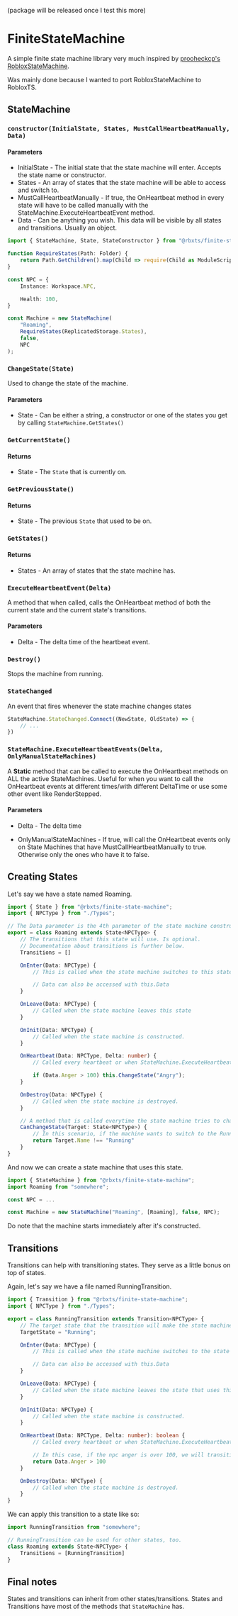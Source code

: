 (package will be released once I test this more)
# FiniteStateMachine

A simple finite state machine library very much inspired by [prooheckcp's RobloxStateMachine](https://github.com/prooheckcp/RobloxStateMachine). 

Was mainly done because I wanted to port RobloxStateMachine to RobloxTS.

## StateMachine

### `constructor(InitialState, States, MustCallHeartbeatManually, Data)`

#### Parameters

- InitialState - The initial state that the state machine will enter. Accepts the state name or constructor.
- States - An array of states that the state machine will be able to access and switch to.
- MustCallHeartbeatManually - If true, the OnHeartbeat method in every state will have to be called manually with the StateMachine.ExecuteHeartbeatEvent method.
- Data - Can be anything you wish. This data will be visible by all states and transitions. Usually an object.

```ts
import { StateMachine, State, StateConstructor } from "@rbxts/finite-state-machine";

function RequireStates(Path: Folder) {
    return Path.GetChildren().map(Child => require(Child as ModuleScript) as StateConstructor);
}

const NPC = {
    Instance: Workspace.NPC,

    Health: 100,
}

const Machine = new StateMachine(
    "Roaming",
    RequireStates(ReplicatedStorage.States),
    false,
    NPC
);
```

### `ChangeState(State)`
Used to change the state of the machine.

#### Parameters
- State - Can be either a string, a constructor or one of the states you get by calling `StateMachine.GetStates()`

### `GetCurrentState()`

#### Returns
- State - The `State` that is currently on.


### `GetPreviousState()`

#### Returns
- State - The previous `State` that used to be on.


### `GetStates()`

#### Returns
- States - An array of states that the state machine has.


### `ExecuteHeartbeatEvent(Delta)`
A method that when called, calls the OnHeartbeat method of both the current state and the current state's transitions.

#### Parameters
- Delta - The delta time of the heartbeat event.


### `Destroy()`
Stops the machine from running.


### `StateChanged`
An event that fires whenever the state machine changes states
```ts
StateMachine.StateChanged.Connect((NewState, OldState) => {
    // ...
})
```

### `StateMachine.ExecuteHeartbeatEvents(Delta, OnlyManualStateMachines)`
A **Static** method that can be called to execute the OnHeartbeat methods on ALL the active StateMachines.
Useful for when you want to call the OnHeartbeat events at different times/with different DeltaTime or use some other event like RenderStepped.

#### Parameters

- Delta - The delta time

- OnlyManualStateMachines - If true, will call the OnHeartbeat events only on State Machines that have MustCallHeartbeatManually to true. Otherwise only the ones who have it to false.


## Creating States

Let's say we have a state named Roaming.
```ts
import { State } from "@rbxts/finite-state-machine";
import { NPCType } from "./Types";

// The Data parameter is the 4th parameter of the state machine constructor, and the type of data can be specified in the State<Data> type.
export = class Roaming extends State<NPCType> {
    // The transitions that this state will use. Is optional.
    // Documentation about transitions is further below.
    Transitions = []

    OnEnter(Data: NPCType) {
        // This is called when the state machine switches to this state.

        // Data can also be accessed with this.Data
    }

    OnLeave(Data: NPCType) {
        // Called when the state machine leaves this state
    }

    OnInit(Data: NPCType) {
        // Called when the state machine is constructed.
    }

    OnHeartbeat(Data: NPCType, Delta: number) {
        // Called every heartbeat or when StateMachine.ExecuteHeartbeatEvent is called while this state is currently on.

        if (Data.Anger > 100) this.ChangeState("Angry");
    }

    OnDestroy(Data: NPCType) {
        // Called when the state machine is destroyed.
    }

    // A method that is called everytime the state machine tries to change states. If it returns false, the state machine won't change the current state.
    CanChangeState(Target: State<NPCType>) {
        // In this scenario, if the machine wants to switch to the Running state while it's in the Roaming state (this state), don't allow it to switch.
        return Target.Name !== "Running"
    }
}
```
And now we can create a state machine that uses this state.
```ts
import { StateMachine } from "@rbxts/finite-state-machine";
import Roaming from "somewhere";

const NPC = ...

const Machine = new StateMachine("Roaming", [Roaming], false, NPC);
```
Do note that the machine starts immediately after it's constructed.

## Transitions
Transitions can help with transitioning states. They serve as a little bonus on top of states.

Again, let's say we have a file named RunningTransition.
```ts
import { Transition } from "@rbxts/finite-state-machine";
import { NPCType } from "./Types";

export = class RunningTransition extends Transition<NPCType> {
    // The target state that the transition will make the state machine transition to. Can be either a string, a State from StateMachine.GetStates() or a state constructor. See the OnHeartbeat method here.
    TargetState = "Running";

    OnEnter(Data: NPCType) {
        // This is called when the state machine switches to the state that uses this transition.

        // Data can also be accessed with this.Data
    }

    OnLeave(Data: NPCType) {
        // Called when the state machine leaves the state that uses this transition.
    }

    OnInit(Data: NPCType) {
        // Called when the state machine is constructed.
    }

    OnHeartbeat(Data: NPCType, Delta: number): boolean {
        // Called every heartbeat or when StateMachine.ExecuteHeartbeatEvent is called while the state that uses this transition is currently on. If this method returns true, the state machine will switch to the TargetState

        // In this case, if the npc anger is over 100, we will transition to the running state (Because the TargetState is set to Running).
        return Data.Anger > 100
    }

    OnDestroy(Data: NPCType) {
        // Called when the state machine is destroyed.
    }
}
```
We can apply this transition to a state like so:
```ts
import RunningTransition from "somewhere";

// RunningTransition can be used for other states, too.
class Roaming extends State<NPCType> {
    Transitions = [RunningTransition]
}
```

## Final notes
States and transitions can inherit from other states/transitions.
States and Transitions have most of the methods that `StateMachine` has.